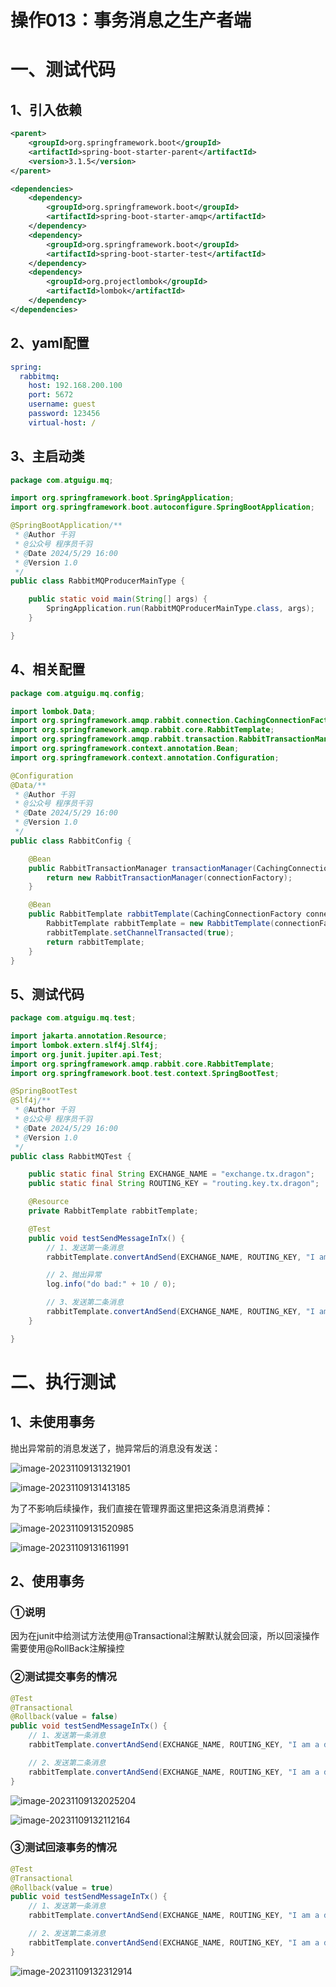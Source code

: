 # 操作013：事务消息之生产者端

# 一、测试代码

## 1、引入依赖

```xml
<parent>
    <groupId>org.springframework.boot</groupId>
    <artifactId>spring-boot-starter-parent</artifactId>
    <version>3.1.5</version>
</parent>

<dependencies>
    <dependency>
        <groupId>org.springframework.boot</groupId>
        <artifactId>spring-boot-starter-amqp</artifactId>
    </dependency>
    <dependency>
        <groupId>org.springframework.boot</groupId>
        <artifactId>spring-boot-starter-test</artifactId>
    </dependency>
    <dependency>
        <groupId>org.projectlombok</groupId>
        <artifactId>lombok</artifactId>
    </dependency>
</dependencies>
```



## 2、yaml配置

```yaml
spring:
  rabbitmq:
    host: 192.168.200.100
    port: 5672
    username: guest
    password: 123456
    virtual-host: /
```



## 3、主启动类

```java
package com.atguigu.mq;

import org.springframework.boot.SpringApplication;
import org.springframework.boot.autoconfigure.SpringBootApplication;

@SpringBootApplication/**
 * @Author 千羽
 * @公众号 程序员千羽
 * @Date 2024/5/29 16:00
 * @Version 1.0
 */
public class RabbitMQProducerMainType {

    public static void main(String[] args) {
        SpringApplication.run(RabbitMQProducerMainType.class, args);
    }

}
```



## 4、相关配置

```java
package com.atguigu.mq.config;

import lombok.Data;
import org.springframework.amqp.rabbit.connection.CachingConnectionFactory;
import org.springframework.amqp.rabbit.core.RabbitTemplate;
import org.springframework.amqp.rabbit.transaction.RabbitTransactionManager;
import org.springframework.context.annotation.Bean;
import org.springframework.context.annotation.Configuration;

@Configuration
@Data/**
 * @Author 千羽
 * @公众号 程序员千羽
 * @Date 2024/5/29 16:00
 * @Version 1.0
 */
public class RabbitConfig {

    @Bean
    public RabbitTransactionManager transactionManager(CachingConnectionFactory connectionFactory) {
        return new RabbitTransactionManager(connectionFactory);
    }

    @Bean
    public RabbitTemplate rabbitTemplate(CachingConnectionFactory connectionFactory) {
        RabbitTemplate rabbitTemplate = new RabbitTemplate(connectionFactory);
        rabbitTemplate.setChannelTransacted(true);
        return rabbitTemplate;
    }
}
```



## 5、测试代码

```java
package com.atguigu.mq.test;

import jakarta.annotation.Resource;
import lombok.extern.slf4j.Slf4j;
import org.junit.jupiter.api.Test;
import org.springframework.amqp.rabbit.core.RabbitTemplate;
import org.springframework.boot.test.context.SpringBootTest;

@SpringBootTest
@Slf4j/**
 * @Author 千羽
 * @公众号 程序员千羽
 * @Date 2024/5/29 16:00
 * @Version 1.0
 */
public class RabbitMQTest {

    public static final String EXCHANGE_NAME = "exchange.tx.dragon";
    public static final String ROUTING_KEY = "routing.key.tx.dragon";

    @Resource
    private RabbitTemplate rabbitTemplate;

    @Test
    public void testSendMessageInTx() {
        // 1、发送第一条消息
        rabbitTemplate.convertAndSend(EXCHANGE_NAME, ROUTING_KEY, "I am a dragon(tx msg ~~~01)");

        // 2、抛出异常
        log.info("do bad:" + 10 / 0);

        // 3、发送第二条消息
        rabbitTemplate.convertAndSend(EXCHANGE_NAME, ROUTING_KEY, "I am a dragon(tx msg ~~~02)");
    }

}
```



# 二、执行测试

## 1、未使用事务

抛出异常前的消息发送了，抛异常后的消息没有发送：

![image-20231109131321901](assets/image-20231109131321901.png)



![image-20231109131413185](assets/image-20231109131413185.png)



为了不影响后续操作，我们直接在管理界面这里把这条消息消费掉：

![image-20231109131520985](assets/image-20231109131520985.png)



![image-20231109131611991](assets/image-20231109131611991.png)



## 2、使用事务

### ①说明

因为在junit中给测试方法使用@Transactional注解默认就会回滚，所以回滚操作需要使用@RollBack注解操控



### ②测试提交事务的情况

```java
@Test
@Transactional
@Rollback(value = false)
public void testSendMessageInTx() {
    // 1、发送第一条消息
    rabbitTemplate.convertAndSend(EXCHANGE_NAME, ROUTING_KEY, "I am a dragon(tx msg [commit] ~~~01)");

    // 2、发送第二条消息
    rabbitTemplate.convertAndSend(EXCHANGE_NAME, ROUTING_KEY, "I am a dragon(tx msg [commit] ~~~02)");
}
```



![image-20231109132025204](assets/image-20231109132025204.png)



![image-20231109132112164](assets/image-20231109132112164.png)



### ③测试回滚事务的情况

```java
@Test
@Transactional
@Rollback(value = true)
public void testSendMessageInTx() {
    // 1、发送第一条消息
    rabbitTemplate.convertAndSend(EXCHANGE_NAME, ROUTING_KEY, "I am a dragon(tx msg [rollback] ~~~01)");

    // 2、发送第二条消息
    rabbitTemplate.convertAndSend(EXCHANGE_NAME, ROUTING_KEY, "I am a dragon(tx msg [rollback] ~~~02)");
}
```



![image-20231109132312914](assets/image-20231109132312914.png)

